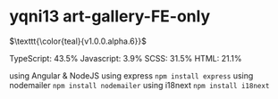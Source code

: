 
# yqni13 art-gallery-FE-only
$\texttt{\color{teal}{v1.0.0.alpha.6}}$

TypeScript: 43.5%
Javascript:  3.9%
      SCSS: 31.5%
      HTML: 21.1%

using Angular & NodeJS
using express ```npm install express```
using nodemailer ```npm install nodemailer```
using i18next ```npm install i18next```

<br><br>

